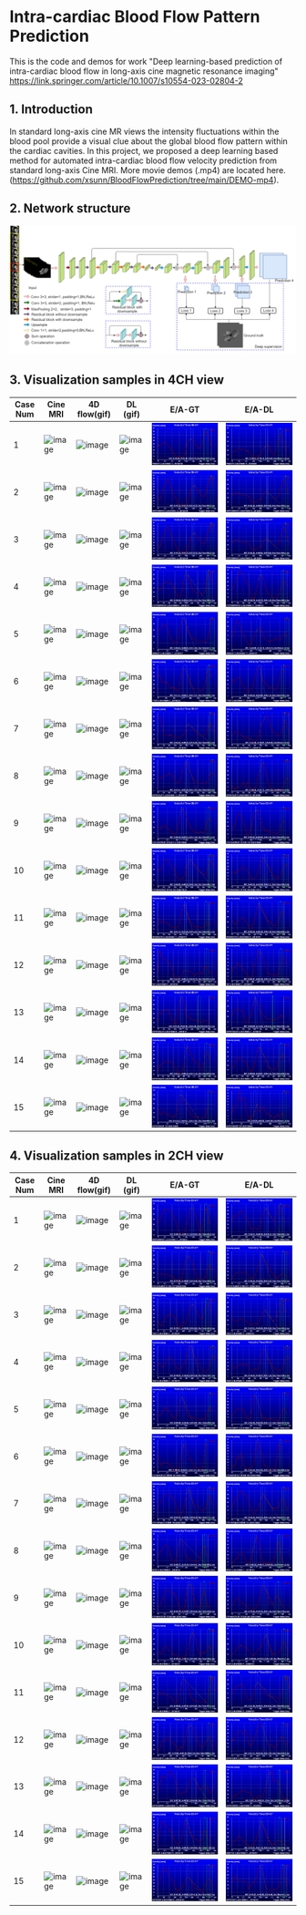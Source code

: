 # Intra-cardiac Blood Flow Pattern Prediction
This is the code and demos for work "Deep learning-based prediction of intra-cardiac blood flow in long-axis cine magnetic resonance imaging" https://link.springer.com/article/10.1007/s10554-023-02804-2
## 1. Introduction
In standard long-axis cine MR views the intensity fluctuations within the blood pool provide a visual clue about the global blood flow pattern within the cardiac cavities.      In this project, we proposed a deep learning based method for automated intra-cardiac blood flow velocity prediction from standard long-axis Cine MRI.
More movie demos (.mp4) are located here. (https://github.com/xsunn/BloodFlowPrediction/tree/main/DEMO-mp4). 
## 2. Network structure
![image text](https://github.com/xsunn/BloodFlowPrediction/blob/main/model/modelnetwork.png) 
## 3. Visualization samples in 4CH view
Case Num|Cine MRI|4D flow(gif)|DL (gif)|E/A-GT|E/A-DL
------------|------------|-----------|------------|------------|------------|
1| ![image](https://github.com/xsunn/BloodFlowPrediction/blob/main/4CHDEMO/CINE/S58.gif) | ![image](https://github.com/xsunn/BloodFlowPrediction/blob/main/4CHDEMO/GT/S58.gif) | ![image](https://github.com/xsunn/BloodFlowPrediction/blob/main/4CHDEMO/DL/S58.gif)| ![image](https://github.com/xsunn/BloodFlowPrediction/blob/main/4CHEA/GT/S58.gif)| ![image](https://github.com/xsunn/BloodFlowPrediction/blob/main/4CHEA/DL/S58.gif)
2| ![image](https://github.com/xsunn/BloodFlowPrediction/blob/main/4CHDEMO/CINE/M60.gif) | ![image](https://github.com/xsunn/BloodFlowPrediction/blob/main/4CHDEMO/GT/M60.gif) | ![image](https://github.com/xsunn/BloodFlowPrediction/blob/main/4CHDEMO/DL/M60.gif)|![image](https://github.com/xsunn/BloodFlowPrediction/blob/main/4CHEA/GT/M60.gif)| ![image](https://github.com/xsunn/BloodFlowPrediction/blob/main/4CHEA/DL/M60.gif)  
3| ![image](https://github.com/xsunn/BloodFlowPrediction/blob/main/4CHDEMO/CINE/v06.gif) | ![image](https://github.com/xsunn/BloodFlowPrediction/blob/main/4CHDEMO/GT/v06.gif) | ![image](https://github.com/xsunn/BloodFlowPrediction/blob/main/4CHDEMO/DL/v06.gif) |![image](https://github.com/xsunn/BloodFlowPrediction/blob/main/4CHEA/GT/M60.gif)| ![image](https://github.com/xsunn/BloodFlowPrediction/blob/main/4CHEA/DL/M60.gif)
4| ![image](https://github.com/xsunn/BloodFlowPrediction/blob/main/4CHDEMO/CINE/S60.gif) | ![image](https://github.com/xsunn/BloodFlowPrediction/blob/main/4CHDEMO/GT/S60.gif) | ![image](https://github.com/xsunn/BloodFlowPrediction/blob/main/4CHDEMO/DL/S60.gif) |![image](https://github.com/xsunn/BloodFlowPrediction/blob/main/4CHEA/GT/S60.gif)| ![image](https://github.com/xsunn/BloodFlowPrediction/blob/main/4CHEA/DL/S60.gif)
5| ![image](https://github.com/xsunn/BloodFlowPrediction/blob/main/4CHDEMO/CINE/M95.gif) | ![image](https://github.com/xsunn/BloodFlowPrediction/blob/main/4CHDEMO/GT/M95.gif) | ![image](https://github.com/xsunn/BloodFlowPrediction/blob/main/4CHDEMO/DL/M95.gif) |![image](https://github.com/xsunn/BloodFlowPrediction/blob/main/4CHEA/GT/M95.gif)| ![image](https://github.com/xsunn/BloodFlowPrediction/blob/main/4CHEA/DL/M95.gif)
6| ![image](https://github.com/xsunn/BloodFlowPrediction/blob/main/4CHDEMO/CINE/M71.gif) | ![image](https://github.com/xsunn/BloodFlowPrediction/blob/main/4CHDEMO/GT/M71.gif) | ![image](https://github.com/xsunn/BloodFlowPrediction/blob/main/4CHDEMO/DL/M71.gif) |![image](https://github.com/xsunn/BloodFlowPrediction/blob/main/4CHEA/GT/M71.gif)| ![image](https://github.com/xsunn/BloodFlowPrediction/blob/main/4CHEA/DL/M71.gif)
7| ![image](https://github.com/xsunn/BloodFlowPrediction/blob/main/4CHDEMO/CINE/S82.gif) | ![image](https://github.com/xsunn/BloodFlowPrediction/blob/main/4CHDEMO/GT/S82.gif) | ![image](https://github.com/xsunn/BloodFlowPrediction/blob/main/4CHDEMO/DL/S82.gif) |![image](https://github.com/xsunn/BloodFlowPrediction/blob/main/4CHEA/GT/S82.gif)| ![image](https://github.com/xsunn/BloodFlowPrediction/blob/main/4CHEA/DL/S82.gif)
8| ![image](https://github.com/xsunn/BloodFlowPrediction/blob/main/4CHDEMO/CINE/V22.gif) | ![image](https://github.com/xsunn/BloodFlowPrediction/blob/main/4CHDEMO/GT/v22.gif) | ![image](https://github.com/xsunn/BloodFlowPrediction/blob/main/4CHDEMO/DL/V22.gif) |![image](https://github.com/xsunn/BloodFlowPrediction/blob/main/4CHEA/GT/V22.gif)| ![image](https://github.com/xsunn/BloodFlowPrediction/blob/main/4CHEA/DL/V22.gif)
9| ![image](https://github.com/xsunn/BloodFlowPrediction/blob/main/4CHDEMO/CINE/S113.gif) | ![image](https://github.com/xsunn/BloodFlowPrediction/blob/main/4CHDEMO/GT/S113.gif) | ![image](https://github.com/xsunn/BloodFlowPrediction/blob/main/4CHDEMO/DL/S113.gif) |![image](https://github.com/xsunn/BloodFlowPrediction/blob/main/4CHEA/GT/S113.gif)| ![image](https://github.com/xsunn/BloodFlowPrediction/blob/main/4CHEA/DL/S113.gif)
10| ![image](https://github.com/xsunn/BloodFlowPrediction/blob/main/4CHDEMO/CINE/S125.gif) | ![image](https://github.com/xsunn/BloodFlowPrediction/blob/main/4CHDEMO/GT/S125.gif) | ![image](https://github.com/xsunn/BloodFlowPrediction/blob/main/4CHDEMO/DL/S125.gif) |![image](https://github.com/xsunn/BloodFlowPrediction/blob/main/4CHEA/GT/S125.gif)| ![image](https://github.com/xsunn/BloodFlowPrediction/blob/main/4CHEA/DL/S125.gif)
11| ![image](https://github.com/xsunn/BloodFlowPrediction/blob/main/4CHDEMO/CINE/V23.gif) | ![image](https://github.com/xsunn/BloodFlowPrediction/blob/main/4CHDEMO/GT/V23.gif) | ![image](https://github.com/xsunn/BloodFlowPrediction/blob/main/4CHDEMO/DL/V23.gif) |![image](https://github.com/xsunn/BloodFlowPrediction/blob/main/4CHEA/GT/V23.gif)| ![image](https://github.com/xsunn/BloodFlowPrediction/blob/main/4CHEA/DL/V23.gif)
12| ![image](https://github.com/xsunn/BloodFlowPrediction/blob/main/4CHDEMO/CINE/V16.gif) | ![image](https://github.com/xsunn/BloodFlowPrediction/blob/main/4CHDEMO/GT/V16.gif) | ![image](https://github.com/xsunn/BloodFlowPrediction/blob/main/4CHDEMO/DL/V16.gif) |![image](https://github.com/xsunn/BloodFlowPrediction/blob/main/4CHEA/GT/V16.gif)| ![image](https://github.com/xsunn/BloodFlowPrediction/blob/main/4CHEA/DL/V16.gif)
13| ![image](https://github.com/xsunn/BloodFlowPrediction/blob/main/4CHDEMO/CINE/V39.gif) | ![image](https://github.com/xsunn/BloodFlowPrediction/blob/main/4CHDEMO/GT/V39.gif) | ![image](https://github.com/xsunn/BloodFlowPrediction/blob/main/4CHDEMO/DL/V39.gif) |![image](https://github.com/xsunn/BloodFlowPrediction/blob/main/4CHEA/GT/V39.gif)| ![image](https://github.com/xsunn/BloodFlowPrediction/blob/main/4CHEA/DL/V39.gif)
14| ![image](https://github.com/xsunn/BloodFlowPrediction/blob/main/4CHDEMO/CINE/V29.gif) | ![image](https://github.com/xsunn/BloodFlowPrediction/blob/main/4CHDEMO/GT/V29.gif) | ![image](https://github.com/xsunn/BloodFlowPrediction/blob/main/4CHDEMO/DL/V29.gif) |![image](https://github.com/xsunn/BloodFlowPrediction/blob/main/4CHEA/GT/V29.gif)| ![image](https://github.com/xsunn/BloodFlowPrediction/blob/main/4CHEA/DL/V29.gif)
15| ![image](https://github.com/xsunn/BloodFlowPrediction/blob/main/4CHDEMO/CINE/V09.gif) | ![image](https://github.com/xsunn/BloodFlowPrediction/blob/main/4CHDEMO/GT/V09.gif) | ![image](https://github.com/xsunn/BloodFlowPrediction/blob/main/4CHDEMO/DL/V09.gif) |![image](https://github.com/xsunn/BloodFlowPrediction/blob/main/4CHEA/GT/V09.gif)| ![image](https://github.com/xsunn/BloodFlowPrediction/blob/main/4CHEA/DL/V09.gif)

## 4. Visualization samples in 2CH view
Case Num|Cine MRI|4D flow(gif)|DL (gif)|E/A-GT|E/A-DL
------------|------------|------------|------------|------------|------------|
1| ![image](https://github.com/xsunn/BloodFlowPrediction/blob/main/2CHDEMO/CINE/M60.gif) | ![image](https://github.com/xsunn/BloodFlowPrediction/blob/main/2CHDEMO/GT/M60.gif) | ![image](https://github.com/xsunn/BloodFlowPrediction/blob/main/2CHDEMO/DL/M60.gif)|![image](https://github.com/xsunn/BloodFlowPrediction/blob/main/2CHEA/GT/M60.gif)| ![image](https://github.com/xsunn/BloodFlowPrediction/blob/main/2CHEA/DL/M60.gif)
2| ![image](https://github.com/xsunn/BloodFlowPrediction/blob/main/2CHDEMO/CINE/S117.gif) | ![image](https://github.com/xsunn/BloodFlowPrediction/blob/main/2CHDEMO/GT/S117.gif) | ![image](https://github.com/xsunn/BloodFlowPrediction/blob/main/2CHDEMO/DL/S117.gif)|![image](https://github.com/xsunn/BloodFlowPrediction/blob/main/2CHEA/GT/S117.gif)| ![image](https://github.com/xsunn/BloodFlowPrediction/blob/main/2CHEA/DL/S117.gif)
3| ![image](https://github.com/xsunn/BloodFlowPrediction/blob/main/2CHDEMO/CINE/S79.gif) | ![image](https://github.com/xsunn/BloodFlowPrediction/blob/main/2CHDEMO/GT/S79.gif) | ![image](https://github.com/xsunn/BloodFlowPrediction/blob/main/2CHDEMO/DL/S79.gif)|![image](https://github.com/xsunn/BloodFlowPrediction/blob/main/2CHEA/GT/S79.gif)| ![image](https://github.com/xsunn/BloodFlowPrediction/blob/main/2CHEA/DL/S79.gif)
4| ![image](https://github.com/xsunn/BloodFlowPrediction/blob/main/2CHDEMO/CINE/M78.gif) | ![image](https://github.com/xsunn/BloodFlowPrediction/blob/main/2CHDEMO/GT/M78.gif) | ![image](https://github.com/xsunn/BloodFlowPrediction/blob/main/2CHDEMO/DL/M78.gif)|![image](https://github.com/xsunn/BloodFlowPrediction/blob/main/2CHEA/GT/M78.gif)| ![image](https://github.com/xsunn/BloodFlowPrediction/blob/main/2CHEA/DL/M78.gif)
5| ![image](https://github.com/xsunn/BloodFlowPrediction/blob/main/2CHDEMO/CINE/V38.gif) | ![image](https://github.com/xsunn/BloodFlowPrediction/blob/main/2CHDEMO/GT/V38.gif) | ![image](https://github.com/xsunn/BloodFlowPrediction/blob/main/2CHDEMO/DL/V38.gif)|![image](https://github.com/xsunn/BloodFlowPrediction/blob/main/2CHEA/GT/V38.gif)| ![image](https://github.com/xsunn/BloodFlowPrediction/blob/main/2CHEA/DL/V38.gif)
6| ![image](https://github.com/xsunn/BloodFlowPrediction/blob/main/2CHDEMO/CINE/S109.gif) | ![image](https://github.com/xsunn/BloodFlowPrediction/blob/main/2CHDEMO/GT/S109.gif) | ![image](https://github.com/xsunn/BloodFlowPrediction/blob/main/2CHDEMO/DL/S109.gif)|![image](https://github.com/xsunn/BloodFlowPrediction/blob/main/2CHEA/GT/S109.gif)| ![image](https://github.com/xsunn/BloodFlowPrediction/blob/main/2CHEA/DL/S109.gif)
7| ![image](https://github.com/xsunn/BloodFlowPrediction/blob/main/2CHDEMO/CINE/S114.gif) | ![image](https://github.com/xsunn/BloodFlowPrediction/blob/main/2CHDEMO/GT/S114.gif) | ![image](https://github.com/xsunn/BloodFlowPrediction/blob/main/2CHDEMO/DL/S114.gif)|![image](https://github.com/xsunn/BloodFlowPrediction/blob/main/2CHEA/GT/S114.gif)| ![image](https://github.com/xsunn/BloodFlowPrediction/blob/main/2CHEA/DL/S114.gif)
8| ![image](https://github.com/xsunn/BloodFlowPrediction/blob/main/2CHDEMO/CINE/S69.gif) | ![image](https://github.com/xsunn/BloodFlowPrediction/blob/main/2CHDEMO/GT/S69.gif) | ![image](https://github.com/xsunn/BloodFlowPrediction/blob/main/2CHDEMO/DL/S69.gif)|![image](https://github.com/xsunn/BloodFlowPrediction/blob/main/2CHEA/GT/S69.gif)| ![image](https://github.com/xsunn/BloodFlowPrediction/blob/main/2CHEA/DL/S69.gif)
9| ![image](https://github.com/xsunn/BloodFlowPrediction/blob/main/2CHDEMO/CINE/S106.gif) | ![image](https://github.com/xsunn/BloodFlowPrediction/blob/main/2CHDEMO/GT/S106.gif) | ![image](https://github.com/xsunn/BloodFlowPrediction/blob/main/2CHDEMO/DL/S106.gif)|![image](https://github.com/xsunn/BloodFlowPrediction/blob/main/2CHEA/GT/S106.gif)| ![image](https://github.com/xsunn/BloodFlowPrediction/blob/main/2CHEA/DL/S106.gif)
10| ![image](https://github.com/xsunn/BloodFlowPrediction/blob/main/2CHDEMO/CINE/M79.gif) | ![image](https://github.com/xsunn/BloodFlowPrediction/blob/main/2CHDEMO/GT/M79.gif) | ![image](https://github.com/xsunn/BloodFlowPrediction/blob/main/2CHDEMO/DL/M79.gif)|![image](https://github.com/xsunn/BloodFlowPrediction/blob/main/2CHEA/GT/M79.gif)| ![image](https://github.com/xsunn/BloodFlowPrediction/blob/main/2CHEA/DL/M79.gif)
11| ![image](https://github.com/xsunn/BloodFlowPrediction/blob/main/2CHDEMO/CINE/S72.gif) | ![image](https://github.com/xsunn/BloodFlowPrediction/blob/main/2CHDEMO/GT/S72.gif) | ![image](https://github.com/xsunn/BloodFlowPrediction/blob/main/2CHDEMO/DL/S72.gif)|![image](https://github.com/xsunn/BloodFlowPrediction/blob/main/2CHEA/GT/S72.gif)| ![image](https://github.com/xsunn/BloodFlowPrediction/blob/main/2CHEA/DL/S72.gif)
12| ![image](https://github.com/xsunn/BloodFlowPrediction/blob/main/2CHDEMO/CINE/V32.gif) | ![image](https://github.com/xsunn/BloodFlowPrediction/blob/main/2CHDEMO/GT/V32.gif) | ![image](https://github.com/xsunn/BloodFlowPrediction/blob/main/2CHDEMO/DL/V32.gif)|![image](https://github.com/xsunn/BloodFlowPrediction/blob/main/2CHEA/GT/V32.gif)| ![image](https://github.com/xsunn/BloodFlowPrediction/blob/main/2CHEA/DL/V32.gif)
13| ![image](https://github.com/xsunn/BloodFlowPrediction/blob/main/2CHDEMO/CINE/V30.gif) | ![image](https://github.com/xsunn/BloodFlowPrediction/blob/main/2CHDEMO/GT/V30.gif) | ![image](https://github.com/xsunn/BloodFlowPrediction/blob/main/2CHDEMO/DL/V30.gif)|![image](https://github.com/xsunn/BloodFlowPrediction/blob/main/2CHEA/GT/V30.gif)| ![image](https://github.com/xsunn/BloodFlowPrediction/blob/main/2CHEA/DL/V30.gif)
14| ![image](https://github.com/xsunn/BloodFlowPrediction/blob/main/2CHDEMO/CINE/M97.gif) | ![image](https://github.com/xsunn/BloodFlowPrediction/blob/main/2CHDEMO/GT/M97.gif) | ![image](https://github.com/xsunn/BloodFlowPrediction/blob/main/2CHDEMO/DL/M97.gif)|![image](https://github.com/xsunn/BloodFlowPrediction/blob/main/2CHEA/GT/M97.gif)| ![image](https://github.com/xsunn/BloodFlowPrediction/blob/main/2CHEA/DL/M97.gif)
15| ![image](https://github.com/xsunn/BloodFlowPrediction/blob/main/2CHDEMO/CINE/V20.gif) | ![image](https://github.com/xsunn/BloodFlowPrediction/blob/main/2CHDEMO/GT/V20.gif) | ![image](https://github.com/xsunn/BloodFlowPrediction/blob/main/2CHDEMO/DL/V20.gif)| ![image](https://github.com/xsunn/BloodFlowPrediction/blob/main/2CHEA/GT/V20.gif)| ![image](https://github.com/xsunn/BloodFlowPrediction/blob/main/2CHEA/DL/V20.gif)
